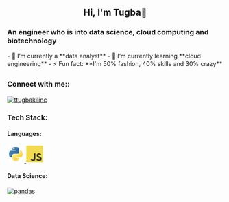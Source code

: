 <h2 align="center"> Hi, I'm Tugba👋</h2>
<h3 align="left">An engineer who is into data science, cloud computing and biotechnology</h3>
- 🔭 I’m currently a **data analyst**
- 🌱 I’m currently learning **cloud engineering**
- ⚡ Fun fact: **I'm 50% fashion, 40% skills and 30% crazy**

<h3 align="left">Connect with me::</h3>
<p align="left">
	<a href="https://www.linkedin.com/in/ttugbakilinc/" target="_blank"><img align="center" src="https://raw.githubusercontent.com/rahuldkjain/github-profile-readme-generator/master/src/images/icons/Social/linked-in-alt.svg" alt="ttugbakilinc" height="30" width="40" /></a>
</p>

<h3 align="left">Tech Stack:</h3>
<h4 align="left">Languages:</h4>
<p align="left">
    <a href="https://www.python.org" target="_blank"> <img src="https://raw.githubusercontent.com/devicons/devicon/master/icons/python/python-original.svg" alt="python" width="40" height="40"/> </a>
    <a href="https://developer.mozilla.org/en-US/docs/Web/JavaScript" target="_blank"> <img src="https://raw.githubusercontent.com/devicons/devicon/master/icons/javascript/javascript-original.svg" alt="javascript" width="40" height="40"/> </a>
</p>

<h4 align="left">Data Science:</h4>
<p align="left">
	<a href="https://pandas.pydata.org/" target="_blank"> <img src="https://pandas.pydata.org/static/img/pandas_secondary_white.svg" alt="pandas" width="40" height="40"/> </a>
</p>
